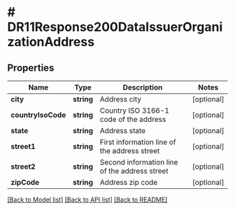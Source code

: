 # # DR11Response200DataIssuerOrganizationAddress

## Properties

Name | Type | Description | Notes
------------ | ------------- | ------------- | -------------
**city** | **string** | Address city | [optional]
**countryIsoCode** | **string** | Country ISO 3166-1 code of the address | [optional]
**state** | **string** | Address state | [optional]
**street1** | **string** | First information line of the address street | [optional]
**street2** | **string** | Second information line of the address street | [optional]
**zipCode** | **string** | Address zip code | [optional]

[[Back to Model list]](../../README.md#models) [[Back to API list]](../../README.md#endpoints) [[Back to README]](../../README.md)
